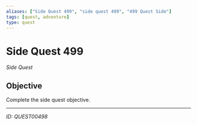```yaml
---
aliases: ["Side Quest 499", "side quest 499", "499 Quest Side"]
tags: [quest, adventure]
type: quest
---
```


# Side Quest 499

*Side Quest*

## Objective
Complete the side quest objective.

---
*ID: QUEST00498*